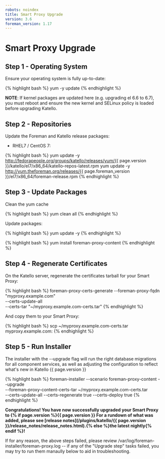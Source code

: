 ```yaml
---
robots: noindex
title: Smart Proxy Upgrade
version: 3.6
foreman_version: 1.17
---
```


# Smart Proxy Upgrade

## Step 1 - Operating System

Ensure your operating system is fully up-to-date:

{% highlight bash %}
yum -y update
{% endhighlight %}

**NOTE**: If kernel packages are updated here (e.g. upgrading el 6.6 to 6.7), you must reboot and ensure the new kernel and SELinux policy is loaded before upgrading Katello.

## Step 2 - Repositories

Update the Foreman and Katello release packages:

  * RHEL7 / CentOS 7:

{% highlight bash %}
  yum update -y http://fedorapeople.org/groups/katello/releases/yum/{{ page.version }}/katello/el7/x86_64/katello-repos-latest.rpm
  yum update -y http://yum.theforeman.org/releases/{{ page.foreman_version }}/el7/x86_64/foreman-release.rpm
{% endhighlight %}

## Step 3 - Update Packages

Clean the yum cache

{% highlight bash %}
yum clean all
{% endhighlight %}

Update packages:

{% highlight bash %}
yum update -y
{% endhighlight %}

{% highlight bash %}
yum install foreman-proxy-content
{% endhighlight %}

## Step 4 - Regenerate Certificates

On the Katello server, regenerate the certificates tarball for your Smart Proxy:

{% highlight bash %}
foreman-proxy-certs-generate --foreman-proxy-fqdn "myproxy.example.com"\
                       --certs-update-all\
                       --certs-tar    "~/myproxy.example.com-certs.tar"
{% endhighlight %}

And copy them to your Smart Proxy:

{% highlight bash %}
scp ~/myproxy.example.com-certs.tar myproxy.example.com:
{% endhighlight %}

## Step 5 - Run Installer

The installer with the --upgrade flag will run the right database migrations for all component services, as well as adjusting the configuration to reflect what's new in Katello {{ page.version }}

{% highlight bash %}
foreman-installer --scenario foreman-proxy-content --upgrade\
                  --foreman-proxy-content-certs-tar ~/myproxy.example.com-certs.tar\
                  --certs-update-all --certs-regenerate true --certs-deploy true
{% endhighlight %}

**Congratulations! You have now successfully upgraded your Smart Proxy to {% if page.version %}{{ page.version }} For a rundown of what was added, please see [release notes](/plugins/katello/{{ page.version }}/release_notes/release_notes.html).{% else %}the latest nightly{% endif %}!**

If for any reason, the above steps failed, please review /var/log/foreman-installer/foreman-proxy.log -- if any of the "Upgrade step" tasks failed, you may try to run them manaully below to aid in troubleshooting.
